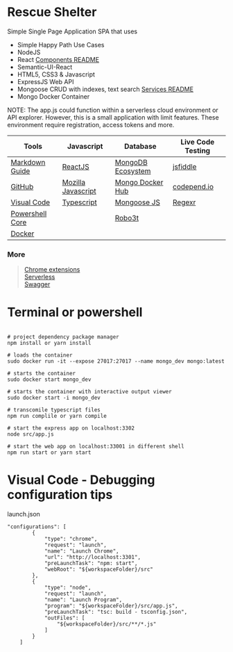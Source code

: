 # Rescue Shelter
Simple Single Page Application SPA that uses  
- Simple Happy Path Use Cases 
- NodeJS
- React [Components README](https://github.com/kscott5/RescueShelter/tree/master/src/components)  
- Semantic-UI-React
- HTML5, CSS3 & Javascript
- ExpressJS Web API 
- Mongoose CRUD with indexes, text search [Services README](https://github.com/kscott5/RescueShelter/tree/master/src/services)  
- Mongo Docker Container  
    
NOTE: The app.js could function within a serverless cloud environment or API explorer. However, this is a small application with limit features. These environment require registration, access tokens and more.  
 
  
  Tools | Javascript | Database  | Live Code Testing  
  ------- | ---------- | -------- | -------  
 [Markdown Guide](https://guides.github.com/features/mastering-markdown/) | [ReactJS](https://reactjs.org/) | [MongoDB Ecosystem](https://docs.mongodb.com/ecosystem/drivers/) | [jsfiddle](https://jsfiddle.net/user/karegascott/fiddles/)  
 [GitHub](https://github.com/) | [Mozilla Javascript](https://developer.mozilla.org/en-US/docs/Web/JavaScript) | [Mongo Docker Hub](https://hub.docker.com/_/mongo) | [codepend.io](https://codepen.io/)  
 [Visual Code](https://code.visualstudio.com/) | [Typescript](https://www.typescriptlang.org/) | [Mongoose JS](https://mongoosejs.com/) | [Regexr](http://regexr.com/)  
 [Powershell Core](https://docs.microsoft.com/en-us/powershell/scripting/install/installing-powershell-core-on-linux?view=powershell-6) | | [Robo3t](https://www.robomongo.org/) | 
 [Docker](https://www.docker.com/) | | |

### More
>[Chrome extensions](https://chrome.google.com/webstore/detail/vuejs-devtools/nhdogjmejiglipccpnnnanhbledajbpd?hl=en)  
>[Serverless](https://serverless.com/)  
>[Swagger](https://swagger.io/)  


# Terminal or powershell 
```shell

# project dependency package manager
npm install or yarn install 

# loads the container
sudo docker run -it --expose 27017:27017 --name mongo_dev mongo:latest

# starts the container
sudo docker start mongo_dev

# starts the container with interactive output viewer
sudo docker start -i mongo_dev

# transcomile typescript files
npm run complile or yarn compile

# start the express app on localhost:3302 
node src/app.js

# start the web app on localhost:33001 in different shell
npm run start or yarn start
```  

# Visual Code - Debugging configuration tips
launch.json
```
"configurations": [
        {
            "type": "chrome",
            "request": "launch",
            "name": "Launch Chrome",
            "url": "http://localhost:3301",
            "preLaunchTask": "npm: start",
            "webRoot": "${workspaceFolder}/src"
        },
        {
            "type": "node",
            "request": "launch",
            "name": "Launch Program",
            "program": "${workspaceFolder}/src/app.js",
            "preLaunchTask": "tsc: build - tsconfig.json",
            "outFiles": [
                "${workspaceFolder}/src/**/*.js"
            ]
        }
    ]
```  

  